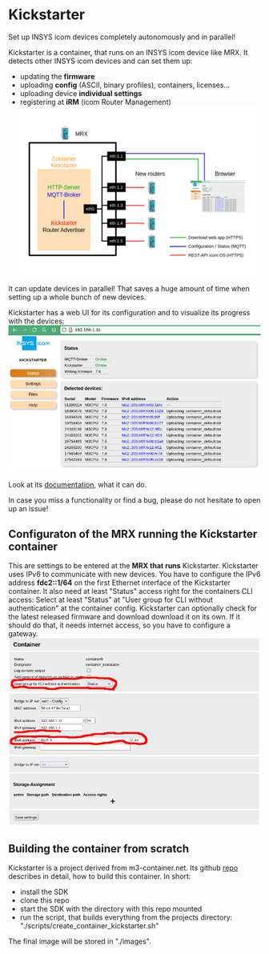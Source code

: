 # Kickstarter
Set up INSYS icom devices completely autonomously and in parallel!

Kickstarter is a container, that runs on an INSYS icom device like MRX.
It detects other INSYS icom devices and can set them up:
- updating the **firmware**
- uploading **config** (ASCII, binary profiles), containers, licenses...
- uploading device **individual settings**
- registering at **iRM** (icom Router Management)
![Kickstarter Overview](doc/Kickstarter_Overview.png)

It can update devices in parallel! That saves a huge amount of time when setting up a whole bunch of new devices.

Kickstarter has a web UI for its configuration and to visualize its progress with the devices:
![Kickstarter web UI setting up devices in parallel](doc/Kickstarter_Browser.png)

Look at its [documentation](closed_packages/kickstarter/web/help), what it can do.

In case you miss a functionality or find a bug, please do not hesitate to open up an issue!

## Configuraton of the MRX running the Kickstarter container
This are settings to be entered at the **MRX that runs** Kickstarter.
Kickstarter uses IPv6 to communicate with new devices.
You have to configure the IPv6 address **fdc2::1/64** on the first Ethernet interface of the Kickstarter container.
It also need at least "Status" access right for the containers CLI access: Select at least "Status" at "User group for CLI without authentication" at the container config.
Kickstarter can optionally check for the latest released firmware and download download it on its own.
If it should do that, it needs internet access, so you have to configure a gateway.
![Configuration of MRX that runs Kickstarter](doc/Kickstarter_MRX_config.png)

## Building the container from scratch
Kickstarter is a project derived from m3-container.net. 
Its github [repo](https://github.com/insys-icom/M3_Container) describes in detail, how to build this container.
In short:
- install the SDK
- clone this repo
- start the SDK with the directory with this repo mounted
- run the script, that builds everything from the projects directory: "./scripts/create_container_kickstarter.sh"

The final image will be stored in "./images".
  
